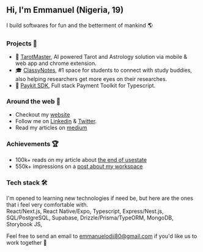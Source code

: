 ## Hi, I'm Emmanuel (Nigeria, 19)

I build softwares for fun and the betterment of mankind 🌎

### Projects 📌
- 🔮 [TarotMaster](https://tarotmaster.ai), AI powered Tarot and Astrology solution via mobile & web app and chrome extension.
- 🎓 [ClassyNotes](https://www.classynotes.app), #1 space for students to connect with study buddies, also helping researchers get more eyes on their researches.
- 💸 [Paykit SDK](https://usepaykit.dev), Full stack Payment Toolkit for Typescript.

### Around the web 🧭
- Checkout my [website](https://odii.vercel.app)
- Follow me on [Linkedin](https://linkedin.com/in/emmanuelodii) & [Twitter](https://x.com/devodii_).
- Read my articles on [medium](https://medium.com/@emmanuelodii80)

### Achievements 🏆
- 100k+ reads on my article about [the end of usestate](https://medium.com/@emmanuelodii80/bye-bye-usestate-useeffect-revolutionizing-react-development-d91f95891adb)
- 550k+ impressions on a [post about my workspace](https://www.linkedin.com/feed/update/urn:li:activity:7198706499324416000/)

### Tech stack 🛠️
I'm opened to learning new technologies if need be, but here are the ones that i feel very comfortable with.
<br />
React/Next.js, React Native/Expo, Typescript, Express/Nest.js, SQL/PostgreSQL, Supabase, Drizzle/Prisma/TypeORM, MongoDB, Storybook JS, 

Feel free to send an email to emmanuelodii80@gmail.com if you'd like us to work together 🤩

